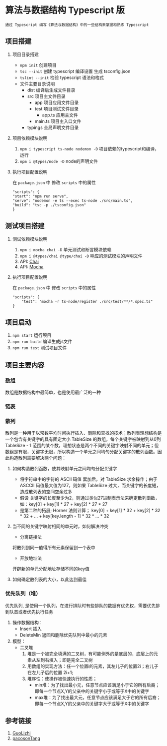 # 算法与数据结构 Typescript 版
    通过 Typescript 编写《算法与数据结构》中的一些结构来掌握和熟练 Typescript
## 项目搭建
1. 项目目录搭建
   + `npm init` 创建项目
   + `tsc --init` 创建 typescript 编译设置 生成  tsconfig.json
   + `tslint --init` 检验 typescript 语法和格式
   + 文件主要目录说明
        + dist 编译后生成文件目录
        + src   项目主文件目录
          + app 项目应用文件目录
          + test 项目测试文件目录
            - app.ts 应用主文件
          - main.ts 项目主入口文件
        + typings 全局声明文件目录
2. 项目依赖模块说明
   1. `npm i typescript ts-node nodemon -D` 项目依赖的typescript和编译，运行
   2. `npm i @types/node -D` node的声明文件
3. 执行项目配置说明

    在 `package.json` 中 修改 `scripts` 中的属性
    ```
    "scripts": {
    "start": "npm run serve",
    "serve": "nodemon -e ts --exec ts-node ./src/main.ts",
    "build": "tsc -p ./tsconfig.json"
    }
    ```
## 测试项目搭建
1. 测试依赖模块说明
   1. `npm i mocha chai -D` 单元测试和断言模块依赖
   2. `npm i @types/chai @type/chai -D` 响应的测试模块的声明文件 
   3. API: [Chai](https://www.chaijs.com/api/)
   4. API: [Mocha](https://mochajs.org/)
2. 执行项目配置说明

    在 `package.json` 中 修改 `scripts` 中的属性
    ```
    "scripts": {
        "test": "mocha -r ts-node/register ./src/test/**/*.spec.ts"
    }
    ```       
## 项目启动
1. `npm start` 运行项目
2. `npm run build` 编译生成js文件
3. `npm run test` 测试项目文件

## 项目主要内容

### 数组
数组是数据结构中最简单，也是使用最广泛的一种

### 链表

### 散列

散列是一种用于以常数平均时间执行插入、删除和查找的技术；散列表理想结构是一个包含有关键字的具有固定大小 TableSize 的数组，每个关键字被映射到从0到 TableSize - 1 范围的某个数，理想状态是两个不同的关键字映射不同的单元；但数组是有限，关键字无限，所以构造一个单元之间均匀分配关键字的散列函数。因此构造散列需要解决两个问题：
1. 如何构造散列函数，使其映射单元之间均匀分配关键字
    * 将字符串中的字符的 ASCII 码值 累加后，对 TableSize 求余操作；由于ASCCII 码值最大值为127，则如果 TableSize 过大，而关键字的长度短，造成散列表的空间空余过多
    * 假设 关键字的长度至少为2，则通过类似27进制表示法来确定散列函数，如：key[0] + key[1] * 27 + key[2] * 27 * 27
    * 是第二种的拓展; Horner 法则计算； key[0] + key[1] * 32 + key[2] * 32 * 32 + ... + key[key.length - 1] * 32 * ... * 32
2. 当不同的关键字映射相同的单元时，如何解决冲突
    * 分离链接法

    将散列到同一值得所有元素保留到一个表中
    * 开放地址法

    开辟新的单元分配地址存储不同的key值
3. 如何确定散列表的大小，以此达到最佳

### 优先队列（堆）

优先队列, 是使用一个队列，在进行排队时有些排队的数据有优先权，需要优先排到队首或者优先执行任务
1. 操作数据结构：
    * Insert 插入 
    * DeleteMin  返回和删除优先队列中最小的元素
2. 模型：
    * 二叉堆
        1. 堆是一个被完全填满的二叉树，有可能例外的是底层的，底层上的元素从左到右填入；即是完全二叉树
        2. 用数组的实现方法：任一个位置i的元素，其左儿子的位置2i；右儿子在左儿子后的位置 2i+1;
        3. 堆序性：使操作被快速执行的性质； 
            + min堆：为了找出最小元，任意节点应该满足小于它的所有后裔；
            即每一个节点X,Y的父亲中的关键字小于或等于X中的关键字
            + max堆：为了找出最大元，任意节点应该满足大于它的所有后裔；
            即每一个节点X,Y的父亲中的关键字大于或等于X中的关键字
## 参考链接
1. [GuoLizhi](https://github.com/GuoLizhi/algorithm/tree/master/data-structure)
2. [pacosonTang](https://github.com/pacosonTang/dataStructure-algorithmAnalysis)